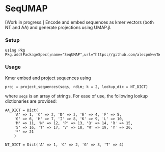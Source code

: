 # SeqUMAP

[Work in progress.] Encode and embed sequences as kmer vectors (both NT and AA) and generate projections using UMAP.jl.

### Setup

```
using Pkg
Pkg.add(PackageSpec(;name="SeqUMAP",url="https://github.com/alecpnkw/SeqUMAP.git"))
```

### Usage

Kmer embed and project sequences using

```
proj = project_sequences(seqs, ndim; k = 2, lookup_dic = NT_DICT)
```

where `seqs` is an array of strings. For ease of use, the following lookup dictionaries are provided: 

```
AA_DICT = Dict(
    'A' => 1, 'C' => 2, 'D' => 3, 'E' => 4, 'F' => 5, 
    'G' => 6, 'H' => 7, 'I' => 8, 'K' => 9, 'L' => 10, 
    'M' => 11, 'N' => 12, 'P' => 13, 'Q' => 14, 'R' => 15, 
    'S' => 16, 'T' => 17, 'V' => 18, 'W' => 19, 'Y' => 20, 
    '*' => 21
    )

NT_DICT = Dict('A' => 1, 'C' => 2, 'G' => 3, 'T' => 4)
```